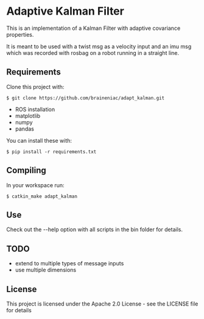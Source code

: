 # Adaptive Kalman Filter

This is an implementation of a Kalman Filter with adaptive covariance properties.

It is meant to be used with a twist msg as a velocity input and an imu msg which was recorded with rosbag on a robot running in a straight line.

## Requirements

Clone this project with:
```
$ git clone https://github.com/braineniac/adapt_kalman.git
```

- ROS installation
- matplotlib
- numpy
- pandas

You can install these with:
```
$ pip install -r requirements.txt
```

## Compiling
In your workspace run:
```
$ catkin_make adapt_kalman
```

## Use

Check out the --help option with all scripts in the bin folder for details.

## TODO
- extend to multiple types of message inputs
- use multiple dimensions

## License

This project is licensed under the Apache 2.0 License - see the LICENSE file for details
